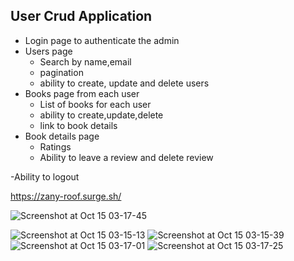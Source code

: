 ## User Crud Application

- Login page to authenticate the admin
- Users page
  - Search by name,email
  - pagination
  - ability to create, update and delete users
- Books page from each user
  - List of books for each user
  - ability to create,update,delete
  - link to book details
- Book details page
  - Ratings
  - Ability to leave a review and delete review
  
-Ability to logout


https://zany-roof.surge.sh/


![Screenshot at Oct 15 03-17-45](https://user-images.githubusercontent.com/93488659/195960198-f05f55e9-f960-495e-99e1-428a3dc8839d.png)


  
![Screenshot at Oct 15 03-15-13](https://user-images.githubusercontent.com/93488659/195960206-b9306d32-ce9a-4aaa-b56f-fe4f2bf5ac2b.png)
![Screenshot at Oct 15 03-15-39](https://user-images.githubusercontent.com/93488659/195960210-e8f360be-3afe-4b17-ab87-3b07e27ede70.png)
![Screenshot at Oct 15 03-17-01](https://user-images.githubusercontent.com/93488659/195960212-d854f7f5-a3f1-41e9-8035-16b83d0cd2dc.png)
![Screenshot at Oct 15 03-17-25](https://user-images.githubusercontent.com/93488659/195960215-885bdfe6-dceb-4fbc-96b8-394575bb2d33.png)
